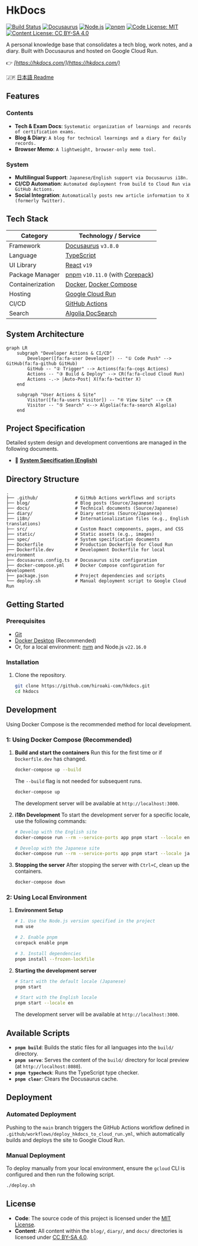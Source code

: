 # HkDocs

[![Build Status](https://github.com/hiroaki-com/hkdocs/actions/workflows/deploy_hkdocs_to_cloud_run.yml/badge.svg)](https://github.com/hiroaki-com/hkdocs/actions/workflows/deploy_hkdocs_to_cloud_run.yml)
[![Docusaurus](https://img.shields.io/badge/Docusaurus-v3.8.0-blue?logo=docusaurus)](https://docusaurus.io/)
[![Node.js](https://img.shields.io/badge/Node.js-v22.16.0-green?logo=nodedotjs)](https://nodejs.org/)
[![pnpm](https://img.shields.io/badge/pnpm-v10.11.0-orange?logo=pnpm)](https://pnpm.io/)
[![Code License: MIT](https://img.shields.io/badge/Code%20License-MIT-yellow.svg)](https://opensource.org/licenses/MIT)
[![Content License: CC BY-SA 4.0](https://img.shields.io/badge/Content-CC%20BY--SA%204.0-lightgrey.svg)](http://creativecommons.org/licenses/by-sa/4.0/)

A personal knowledge base that consolidates a tech blog, work notes, and a diary. Built with Docusaurus and hosted on Google Cloud Run.

👉 *[https://hkdocs.com/](https://hkdocs.com/)*

🇯🇵 [日本語 Readme](./README.md)

## Features

### Contents
- **Tech & Exam Docs**: `Systematic organization of learnings and records of certification exams.`
- **Blog & Diary**: `A blog for technical learnings and a diary for daily records.`
- **Browser Memo**: `A lightweight, browser-only memo tool.`

### System
- **Multilingual Support**: `Japanese/English support via Docusaurus i18n.`
- **CI/CD Automation**: `Automated deployment from build to Cloud Run via GitHub Actions.`
- **Social Integration**: `Automatically posts new article information to X (formerly Twitter).`

## Tech Stack

| Category         | Technology / Service                                                              |
| ---------------- | --------------------------------------------------------------------------------- |
| Framework        | [Docusaurus](https://docusaurus.io/) `v3.8.0`                                     |
| Language         | [TypeScript](https://www.typescriptlang.org/)                                     |
| UI Library       | [React](https://reactjs.org/) `v19`                                               |
| Package Manager  | [pnpm](https://pnpm.io/) `v10.11.0` (with [Corepack](https://nodejs.org/api/corepack.html)) |
| Containerization | [Docker](https://www.docker.com/), [Docker Compose](https://docs.docker.com/compose/) |
| Hosting          | [Google Cloud Run](https://cloud.google.com/run)                                  |
| CI/CD            | [GitHub Actions](https://github.com/features/actions)                             |
| Search           | [Algolia DocSearch](https://docsearch.algolia.com/)                               |

## System Architecture


```mermaid
graph LR
    subgraph "Developer Actions & CI/CD"
        Developer([fa:fa-user Developer]) -- "① Code Push" --> GitHub(fa:fa-github GitHub)
        GitHub -- "② Trigger" --> Actions(fa:fa-cogs Actions)
        Actions -- "③ Build & Deploy" --> CR(fa:fa-cloud Cloud Run)
        Actions -.-> |Auto-Post| X(fa:fa-twitter X)
    end

    subgraph "User Actions & Site"
        Visitor([fa:fa-users Visitor]) -- "④ View Site" --> CR
        Visitor -- "⑤ Search" <--> Algolia(fa:fa-search Algolia)
    end
```

## Project Specification

Detailed system design and development conventions are managed in the following documents.

- 📘 **[System Specification (English)](./spec/SYSTEM_SPECIFICATION.en.md)**

## Directory Structure

```plaintext
.
├── .github/              # GitHub Actions workflows and scripts
├── blog/                 # Blog posts (Source/Japanese)
├── docs/                 # Technical documents (Source/Japanese)
├── diary/                # Diary entries (Source/Japanese)
├── i18n/                 # Internationalization files (e.g., English translations)
├── src/                  # Custom React components, pages, and CSS
├── static/               # Static assets (e.g., images)
├── spec/                 # System specification documents
├── Dockerfile            # Production Dockerfile for Cloud Run
├── Dockerfile.dev        # Development Dockerfile for local environment
├── docusaurus.config.ts  # Docusaurus site configuration
├── docker-compose.yml    # Docker Compose configuration for development
├── package.json          # Project dependencies and scripts
└── deploy.sh             # Manual deployment script to Google Cloud Run
```

## Getting Started

### Prerequisites

- [Git](https://git-scm.com/)
- [Docker Desktop](https://www.docker.com/products/docker-desktop/) (Recommended)
- Or, for a local environment: [nvm](https://github.com/nvm-sh/nvm) and Node.js `v22.16.0`

### Installation

1.  Clone the repository.
    ```bash
    git clone https://github.com/hiroaki-com/hkdocs.git
    cd hkdocs
    ```

## Development

Using Docker Compose is the recommended method for local development.

### 1: Using Docker Compose (Recommended)

1.  **Build and start the containers**
    Run this for the first time or if `Dockerfile.dev` has changed.
    ```bash
    docker-compose up --build
    ```
    The `--build` flag is not needed for subsequent runs.
    ```bash
    docker-compose up
    ```
    The development server will be available at `http://localhost:3000`.

2.  **i18n Development**
    To start the development server for a specific locale, use the following commands:
    ```bash
    # Develop with the English site
    docker-compose run --rm --service-ports app pnpm start --locale en

    # Develop with the Japanese site
    docker-compose run --rm --service-ports app pnpm start --locale ja
    ```

3.  **Stopping the server**
    After stopping the server with `Ctrl+C`, clean up the containers.
    ```bash
    docker-compose down
    ```

### 2: Using Local Environment

1.  **Environment Setup**
    ```bash
    # 1. Use the Node.js version specified in the project
    nvm use

    # 2. Enable pnpm
    corepack enable pnpm

    # 3. Install dependencies
    pnpm install --frozen-lockfile
    ```

2.  **Starting the development server**
    ```bash
    # Start with the default locale (Japanese)
    pnpm start

    # Start with the English locale
    pnpm start --locale en
    ```
    The development server will be available at `http://localhost:3000`.

## Available Scripts

-   **`pnpm build`**:
    Builds the static files for all languages into the `build/` directory.
-   **`pnpm serve`**:
    Serves the content of the `build/` directory for local preview (at `http://localhost:8080`).
-   **`pnpm typecheck`**:
    Runs the TypeScript type checker.
-   **`pnpm clear`**:
    Clears the Docusaurus cache.

## Deployment

### Automated Deployment

Pushing to the `main` branch triggers the GitHub Actions workflow defined in `.github/workflows/deploy_hkdocs_to_cloud_run.yml`, which automatically builds and deploys the site to Google Cloud Run.

### Manual Deployment

To deploy manually from your local environment, ensure the `gcloud` CLI is configured and then run the following script.

```bash
./deploy.sh
```

## License

-   **Code**: The source code of this project is licensed under the [MIT License](./LICENSE).
-   **Content**: All content within the `blog/`, `diary/`, and `docs/` directories is licensed under [CC BY-SA 4.0](http://creativecommons.org/licenses/by-sa/4.0/).
